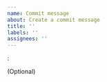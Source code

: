 ```yaml
---
name: Commit message
about: Create a commit message
title: ''
labels: ''
assignees: ''
---
```


<Type>: <Short description>

(Optional) <Long description>
